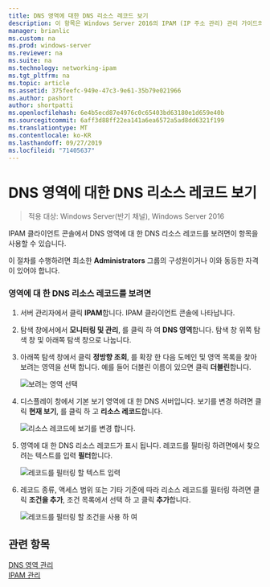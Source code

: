 ```yaml
---
title: DNS 영역에 대한 DNS 리소스 레코드 보기
description: 이 항목은 Windows Server 2016의 IPAM (IP 주소 관리) 관리 가이드의 일부입니다.
manager: brianlic
ms.custom: na
ms.prod: windows-server
ms.reviewer: na
ms.suite: na
ms.technology: networking-ipam
ms.tgt_pltfrm: na
ms.topic: article
ms.assetid: 375feefc-949e-47c3-9e61-35b79e021966
ms.author: pashort
author: shortpatti
ms.openlocfilehash: 6e4b5ecd87e4976c0c65403bd63180e1d659e40b
ms.sourcegitcommit: 6aff3d88ff22ea141a6ea6572a5ad8dd6321f199
ms.translationtype: MT
ms.contentlocale: ko-KR
ms.lasthandoff: 09/27/2019
ms.locfileid: "71405637"
---
```

# <a name="view-dns-resource-records-for-a-dns-zone"></a>DNS 영역에 대한 DNS 리소스 레코드 보기

>적용 대상: Windows Server(반기 채널), Windows Server 2016

IPAM 클라이언트 콘솔에서 DNS 영역에 대 한 DNS 리소스 레코드를 보려면이 항목을 사용할 수 있습니다.  
  
이 절차를 수행하려면 최소한 **Administrators** 그룹의 구성원이거나 이와 동등한 자격이 있어야 합니다.  
  
### <a name="to-view-dns-resource-records-for-a-zone"></a>영역에 대 한 DNS 리소스 레코드를 보려면  
  
1.  서버 관리자에서 클릭  **IPAM**합니다. IPAM 클라이언트 콘솔에 나타납니다.  
  
2.  탐색 창에서에서 **모니터링 및 관리**, 를 클릭 하 여 **DNS 영역**합니다.  탐색 창 위쪽 탐색 창 및 아래쪽 탐색 창으로 나눕니다.  
  
3.  아래쪽 탐색 창에서 클릭 **정방향 조회**, 를 확장 한 다음 도메인 및 영역 목록을 찾아 보려는 영역을 선택 합니다. 예를 들어 더블린 이름이 있으면 클릭 **더블린**합니다.  
  
    ![보려는 영역 선택](../../media/View-DNS-Resource-Records-for-a-DNS-Zone/ipam_DNSzones_01a.jpg)  

  
4.  디스플레이 창에서 기본 보기 영역에 대 한 DNS 서버입니다. 보기를 변경 하려면 클릭 **현재 보기**, 를 클릭 하 고 **리소스 레코드**합니다.  
  
    ![리소스 레코드에 보기를 변경 합니다.](../../media/View-DNS-Resource-Records-for-a-DNS-Zone/ipam_Zone_RR_02.jpg)  
  
5.  영역에 대 한 DNS 리소스 레코드가 표시 됩니다. 레코드를 필터링 하려면에서 찾으려는 텍스트를 입력 **필터**합니다.  
  
    ![레코드를 필터링 할 텍스트 입력](../../media/View-DNS-Resource-Records-for-a-DNS-Zone/ipam_DNSzones_01c.jpg)  
  
6.  레코드 종류, 액세스 범위 또는 기타 기준에 따라 리소스 레코드를 필터링 하려면 클릭 **조건을 추가**, 조건 목록에서 선택 하 고 클릭 **추가**합니다.  
  
    ![레코드를 필터링 할 조건을 사용 하 여](../../media/View-DNS-Resource-Records-for-a-DNS-Zone/ipam_DNSzones_01d.jpg)  
  
## <a name="see-also"></a>관련 항목  
[DNS 영역 관리](DNS-Zone-Management.md)  
[IPAM 관리](Manage-IPAM.md)  
  


